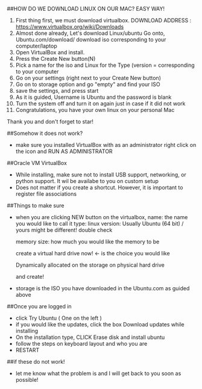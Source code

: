 ##HOW DO WE DOWNLOAD LINUX ON OUR MAC? EASY WAY!
1. First thing first, we must download virtualbox. 
    DOWNLOAD ADDRESS : https://www.virtualbox.org/wiki/Downloads
2. Almost done already, Let's download Linux/ubuntu
	 Go onto, Ubuntu.com/download/
	 download iso corresponding to your computer/laptop
3. Open VirtualBox and install.
4. Press the Create New button(N)
5. Pick a name for the iso and Linux for the Type (version = corresponding to your computer
6. Go on your settings (right next to your Create New button)
7. Go on to storage option and go "empty" and find your ISO
8. save the settings, and press start
9. As it is guided, Username is Ubuntu and the password is blank
10. Turn the system off and turn it on again just in case if it did not work
11. Congratulations, you have your own linux on your personal Mac

Thank you and don't forget to star! 

##Somehow it does not work?
* make sure you installed VirtualBox with as an administrator
  right click on the icon and RUN AS ADMINISTRATOR

##Oracle VM VirtualBox
* While installing, make sure not to install USB support, networking, or python support. It wil be availabe to you on custom setup
* Does not matter if you create a shortcut. However, it is important to register file associations

##Things to make sure
* when you are clicking NEW button on the virtualbox, 
	name: the name you would like to call it
	type: linux
	version: Usually Ubuntu (64 bit) / yours might be different! double check

   memory size: how much you would like the memory to be

	create a virtual hard drive now! <- is the choice you would like

	Dynamically allocated on the storage on physical hard drive

	and create!

* storage is the ISO you have downloaded in the Ubuntu.com as guided above

##Once you are logged in
* click Try Ubuntu ( One on the left )
* if you would like the updates, click the box Download updates while installing
* On the installation type, CLICK Erase disk and install ubuntu
* follow the steps on keyboard layout and who you are
* RESTART

##if these do not work!
* let me know what the problem is and I will get back to you soon as possible!
